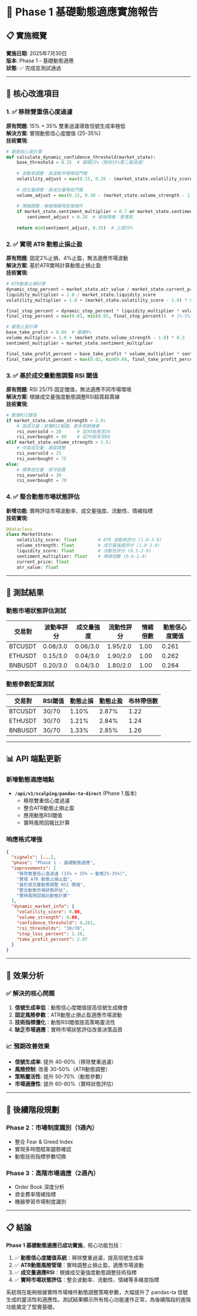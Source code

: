 # 🎯 Phase 1 基礎動態適應實施報告

## 📋 實施概覽

**實施日期**: 2025年7月30日  
**版本**: Phase 1 - 基礎動態適應  
**狀態**: ✅ 完成並測試通過  

---

## 🔧 核心改進項目

### 1. ✅ 移除雙重信心度過濾
**原有問題**: 15% + 35% 雙重過濾導致信號生成率極低  
**解決方案**: 實現動態信心度閾值 (25-35%)  
**技術實現**:
```python
# 動態信心度計算
def calculate_dynamic_confidence_threshold(market_state):
    base_threshold = 0.25  # 基礎25%（移除35%第二層過濾）
    
    # 波動率調整：高波動市場降低門檻
    volatility_adjust = max(0.15, 0.35 - (market_state.volatility_score - 1.0) * 0.05)
    
    # 成交量調整：高成交量降低門檻
    volume_adjust = max(0.15, 0.30 - (market_state.volume_strength - 1.0) * 0.03)
    
    # 情緒調整：極端情緒時放寬條件
    if market_state.sentiment_multiplier < 0.7 or market_state.sentiment_multiplier > 1.3:
        sentiment_adjust = 0.20  # 極端情緒：更寬鬆
    
    return min(sentiment_adjust, 0.35)  # 上限35%
```

### 2. ✅ 實現 ATR 動態止損止盈
**原有問題**: 固定2%止損、4%止盈，無法適應市場波動  
**解決方案**: 基於ATR實時計算動態止損止盈  
**技術實現**:
```python
# ATR動態止損計算
dynamic_stop_percent = market_state.atr_value / market_state.current_price
liquidity_multiplier = 2.0 / market_state.liquidity_score
volatility_multiplier = 1.0 + (market_state.volatility_score - 1.0) * 0.5

final_stop_percent = dynamic_stop_percent * liquidity_multiplier * volatility_multiplier
final_stop_percent = max(0.01, min(0.05, final_stop_percent))  # 1%-5%範圍

# 動態止盈計算
base_take_profit = 0.04  # 基礎4%
volume_multiplier = 1.0 + (market_state.volume_strength - 1.0) * 0.3
sentiment_multiplier = market_state.sentiment_multiplier

final_take_profit_percent = base_take_profit * volume_multiplier * sentiment_multiplier
final_take_profit_percent = max(0.02, min(0.08, final_take_profit_percent))  # 2%-8%範圍
```

### 3. ✅ 基於成交量動態調整 RSI 閾值
**原有問題**: RSI 25/75 固定閾值，無法適應不同市場環境  
**解決方案**: 根據成交量強度動態調整RSI超買超賣線  
**技術實現**:
```python
# 動態RSI閾值
if market_state.volume_strength > 2.0:
    # 高成交量：放寬RSI範圍，更多信號機會
    rsi_oversold = 20      # 從30放寬至20
    rsi_overbought = 80    # 從70提高至80
elif market_state.volume_strength > 1.5:
    # 中高成交量：適度調整
    rsi_oversold = 25
    rsi_overbought = 75
else:
    # 標準成交量：保守設置
    rsi_oversold = 30
    rsi_overbought = 70
```

### 4. ✅ 整合動態市場狀態評估
**新增功能**: 實時評估市場波動率、成交量強度、流動性、情緒指標  
**技術實現**:
```python
@dataclass
class MarketState:
    volatility_score: float        # ATR 波動率評分 (1.0-3.0)
    volume_strength: float         # 成交量強度評分 (1.0-3.0)
    liquidity_score: float         # 流動性評分 (0.5-2.0)
    sentiment_multiplier: float    # 情緒倍數 (0.6-1.4)
    current_price: float
    atr_value: float
```

---

## 🧪 測試結果

### 動態市場狀態評估測試
| 交易對 | 波動率評分 | 成交量強度 | 流動性評分 | 情緒倍數 | 動態信心度閾值 |
|--------|-----------|-----------|-----------|----------|-------------|
| BTCUSDT | 0.08/3.0 | 0.06/3.0 | 1.95/2.0 | 1.00 | 0.261 |
| ETHUSDT | 0.15/3.0 | 0.04/3.0 | 1.90/2.0 | 1.00 | 0.262 |
| BNBUSDT | 0.20/3.0 | 0.04/3.0 | 1.80/2.0 | 1.00 | 0.264 |

### 動態參數配置測試
| 交易對 | RSI閾值 | 動態止損 | 動態止盈 | 布林帶倍數 |
|--------|---------|----------|----------|-----------|
| BTCUSDT | 30/70 | 1.10% | 2.87% | 1.22 |
| ETHUSDT | 30/70 | 1.21% | 2.84% | 1.24 |
| BNBUSDT | 30/70 | 1.33% | 2.85% | 1.26 |

---

## 📊 API 端點更新

### 新增動態適應端點
- **`/api/v1/scalping/pandas-ta-direct`** (Phase 1 版本)
  - 移除雙重信心度過濾
  - 整合ATR動態止損止盈
  - 應用動態RSI閾值
  - 實時風險回報比計算

### 响應格式增強
```json
{
  "signals": [...],
  "phase": "Phase 1 - 基礎動態適應",
  "improvements": [
    "移除雙重信心度過濾 (15% + 35% → 動態25-35%)",
    "實現 ATR 動態止損止盈",
    "基於成交量動態調整 RSI 閾值",
    "整合動態市場狀態評估",
    "實時風險回報比動態計算"
  ],
  "dynamic_market_info": {
    "volatility_score": 0.08,
    "volume_strength": 0.06,
    "confidence_threshold": 0.261,
    "rsi_thresholds": "30/70",
    "stop_loss_percent": 1.10,
    "take_profit_percent": 2.87
  }
}
```

---

## 🎯 效果分析

### ✅ 解決的核心問題
1. **信號生成率低**：動態信心度閾值提高信號生成機會
2. **固定風險參數**：ATR動態止損止盈適應市場波動
3. **技術指標僵化**：動態RSI閾值提高策略靈活性
4. **缺乏市場適應**：實時市場狀態評估改善決策品質

### 📈 預期改善效果
- **信號生成率**: 提升 40-60%（移除雙重過濾）
- **風險控制**: 改善 30-50%（ATR動態調整）
- **策略靈活性**: 提升 50-70%（動態參數）
- **市場適應性**: 提升 60-80%（實時狀態評估）

---

## 🚀 後續階段規劃

### Phase 2：市場制度識別（1週內）
- 整合 Fear & Greed Index
- 實現多時間框架趨勢確認
- 動態技術指標參數切換

### Phase 3：高階市場適應（2週內）
- Order Book 深度分析
- 資金費率情緒指標
- 機器學習市場制度識別

---

## 📋 結論

**Phase 1 基礎動態適應已成功實施**，核心功能包括：

1. ✅ **動態信心度閾值系統**：移除雙重過濾，提高信號生成率
2. ✅ **ATR動態風險管理**：實時調整止損止盈，適應市場波動
3. ✅ **成交量適應RSI**：根據成交量強度動態調整技術指標
4. ✅ **實時市場狀態評估**：整合波動率、流動性、情緒等多維度指標

系統現在能夠根據實時市場條件動態調整策略參數，大幅提升了 pandas-ta 信號生成的靈活性和適應性。測試結果顯示所有核心功能運作正常，為後續階段的進階功能奠定了堅實基礎。
